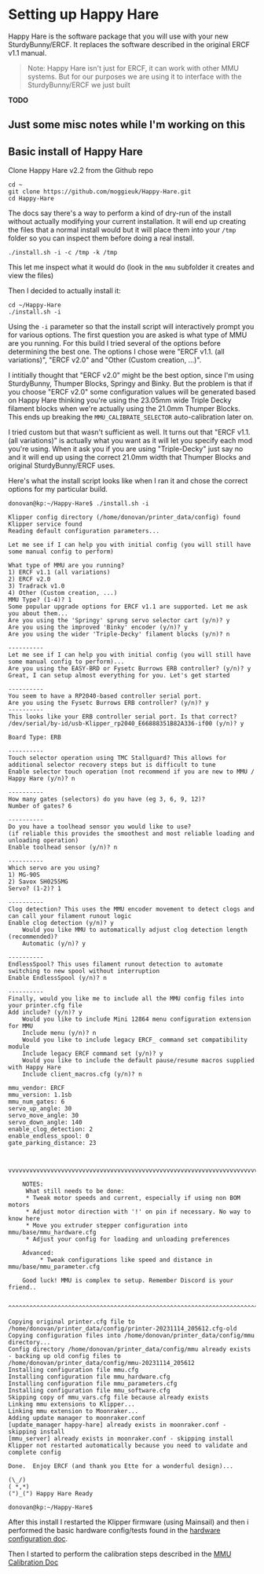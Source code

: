 # Setting up Happy Hare
Happy Hare is the software package that you will use with your new SturdyBunny/ERCF. It replaces the software described in the original ERCF v1.1 manual. 

> Note: Happy Hare isn't just for ERCF, it can work with other MMU systems. But for our purposes we are using it to interface with the SturdyBunny/ERCF we just built

**TODO**

## Just some misc notes while I'm working on this


## Basic install of Happy Hare
Clone Happy Hare v2.2 from the Github repo

```
cd ~
git clone https://github.com/moggieuk/Happy-Hare.git
cd Happy-Hare
```

The docs say there's a way to perform a kind of dry-run of the install without actually modifying your current installation. It will end up creating the files that a normal install would but it will place them into your `/tmp` folder so you can inspect them before doing a real install.
```
./install.sh -i -c /tmp -k /tmp
```

This let me inspect what it would do (look in the `mmu` subfolder it creates and view the files)

Then I decided to actually install it:

```
cd ~/Happy-Hare
./install.sh -i
```

Using the `-i` parameter so that the install script will interactively prompt you for various options. The first question you are asked is what type of MMU are you running. For this build I tried several of the options before determining the best one. The options I chose were "ERCF v1.1. (all variations)", "ERCF v2.0" and "Other (Custom creation, ...)".

I intitially thought that "ERCF v2.0" might be the best option, since I'm using SturdyBunny, Thumper Blocks, Springy and Binky. But the problem is that if you choose "ERCF v2.0" some configuration values will be generated based on Happy Hare thinking you're using the 23.05mm wide Triple Decky filament blocks when we're actually using the 21.0mm Thumper Blocks. This ends up breaking the `MMU_CALIBRATE_SELECTOR` auto-calibration later on.

I tried custom but that wasn't sufficient as well. It turns out that "ERCF v1.1. (all variations)" is actually what you want as it will let you specify each mod you're using. When it ask you if you are using "Triple-Decky" just say no and it will end up using the correct 21.0mm width that Thumper Blocks and original SturdyBunny/ERCF uses.

Here's what the install script looks like when I ran it and chose the correct options for my particular build.

```
donovan@kp:~/Happy-Hare$ ./install.sh -i

Klipper config directory (/home/donovan/printer_data/config) found
Klipper service found
Reading default configuration parameters...

Let me see if I can help you with initial config (you will still have some manual config to perform)

What type of MMU are you running?
1) ERCF v1.1 (all variations)
2) ERCF v2.0
3) Tradrack v1.0
4) Other (Custom creation, ...)
MMU Type? (1-4)? 1
Some popular upgrade options for ERCF v1.1 are supported. Let me ask you about them...
Are you using the 'Springy' sprung servo selector cart (y/n)? y
Are you using the improved 'Binky' encoder (y/n)? y
Are you using the wider 'Triple-Decky' filament blocks (y/n)? n

----------
Let me see if I can help you with initial config (you will still have some manual config to perform)...
Are you using the EASY-BRD or Fysetc Burrows ERB controller? (y/n)? y
Great, I can setup almost everything for you. Let's get started

----------
You seem to have a RP2040-based controller serial port.
Are you using the Fysetc Burrows ERB controller? (y/n)? y
----------
This looks like your ERB controller serial port. Is that correct?
/dev/serial/by-id/usb-Klipper_rp2040_E66888351B82A336-if00 (y/n)? y

Board Type: ERB

----------
Touch selector operation using TMC Stallguard? This allows for additional selector recovery steps but is difficult to tune
Enable selector touch operation (not recommend if you are new to MMU / Happy Hare (y/n)? n

----------
How many gates (selectors) do you have (eg 3, 6, 9, 12)?
Number of gates? 6

----------
Do you have a toolhead sensor you would like to use?
(if reliable this provides the smoothest and most reliable loading and unloading operation)
Enable toolhead sensor (y/n)? n

----------
Which servo are you using?
1) MG-90S
2) Savox SH0255MG
Servo? (1-2)? 1

----------
Clog detection? This uses the MMU encoder movement to detect clogs and can call your filament runout logic
Enable clog detection (y/n)? y
    Would you like MMU to automatically adjust clog detection length (recommended)?
    Automatic (y/n)? y

----------
EndlessSpool? This uses filament runout detection to automate switching to new spool without interruption
Enable EndlessSpool (y/n)? n

----------
Finally, would you like me to include all the MMU config files into your printer.cfg file
Add include? (y/n)? y
    Would you like to include Mini 12864 menu configuration extension for MMU
    Include menu (y/n)? n
    Would you like to include legacy ERCF_ command set compatibility module
    Include legacy ERCF command set (y/n)? y
    Would you like to include the default pause/resume macros supplied with Happy Hare
    Include client_macros.cfg (y/n)? n

mmu_vendor: ERCF
mmu_version: 1.1sb
mmu_num_gates: 6
servo_up_angle: 30
servo_move_angle: 30
servo_down_angle: 140
enable_clog_detection: 2
enable_endless_spool: 0
gate_parking_distance: 23


    vvvvvvvvvvvvvvvvvvvvvvvvvvvvvvvvvvvvvvvvvvvvvvvvvvvvvvvvvvvvvvvvvvvvvvvvvvv

    NOTES:
     What still needs to be done:
     * Tweak motor speeds and current, especially if using non BOM motors
     * Adjust motor direction with '!' on pin if necessary. No way to know here
     * Move you extruder stepper configuration into mmu/base/mmu_hardware.cfg
     * Adjust your config for loading and unloading preferences

    Advanced:
         * Tweak configurations like speed and distance in mmu/base/mmu_parameter.cfg

    Good luck! MMU is complex to setup. Remember Discord is your friend..

    ^^^^^^^^^^^^^^^^^^^^^^^^^^^^^^^^^^^^^^^^^^^^^^^^^^^^^^^^^^^^^^^^^^^^^^^^^^

Copying original printer.cfg file to /home/donovan/printer_data/config/printer-20231114_205612.cfg-old
Copying configuration files into /home/donovan/printer_data/config/mmu directory...
Config directory /home/donovan/printer_data/config/mmu already exists - backing up old config files to /home/donovan/printer_data/config/mmu-20231114_205612
Installing configuration file mmu.cfg
Installing configuration file mmu_hardware.cfg
Installing configuration file mmu_parameters.cfg
Installing configuration file mmu_software.cfg
Skipping copy of mmu_vars.cfg file because already exists
Linking mmu extensions to Klipper...
Linking mmu extension to Moonraker...
Adding update manager to moonraker.conf
[update_manager happy-hare] already exists in moonraker.conf - skipping install
[mmu_server] already exists in moonraker.conf - skipping install
Klipper not restarted automatically because you need to validate and complete config

Done.  Enjoy ERCF (and thank you Ette for a wonderful design)...

(\_/)
( *,*)
(")_(") Happy Hare Ready

donovan@kp:~/Happy-Hare$
```

After this install I restarted the Klipper firmware (using Mainsail) and then i performed the basic hardware config/tests found in the [hardware configuration doc](https://github.com/moggieuk/Happy-Hare/blob/main/doc/hardware_config.md). 

Then I started to perform the calibration steps described in the [MMU Calibration Doc](https://github.com/moggieuk/Happy-Hare/blob/main/doc/calibration.md)
